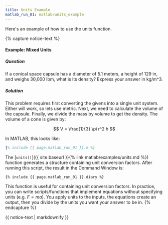 ```yaml
---
title: Units Example
matlab_run_01: matlab/units_example
---
```


Here's an example of how to use the units function.


{% capture notice-text %}
#### Example: Mixed Units
##### Question
If a conical space capsule has a diameter of 5.1 meters, a height
of 129 in, and weighs 30,000 lbm, what is its density?
Express your answer in kg/m^3.

##### Solution
This problem requires first converting the givens into a single
unit system. Either will work, so lets use metric. Next, we need
to calculate the volume of the capsule. Finally, we divide the
mass by volume to get the density. The volume of a cone is given by:

$$ V = \frac{1}{3} \pi r^2 h $$

In MATLAB, this looks like:
```matlab
{% include {{ page.matlab_run_01 }}.m %}
```

The [`units()`]({{ site.baseurl }}{% link matlab/examples/units.md %}) function
generates a structure containing unit conversion factors.
After running this script, the result in the Command Window is:

```text
{% include {{ page.matlab_run_01 }}.diary %}
```

This function is useful for containing unit conversion factors.
In practice, you can write scripts/functions that implement
equations without specifying units (e.g. $F=m a$). You apply units
to the inputs, the equations create an output, then you divide by
the units you want your answer to be in.
{% endcapture %}

<div class="notice--info">{{ notice-text | markdownify }}</div>